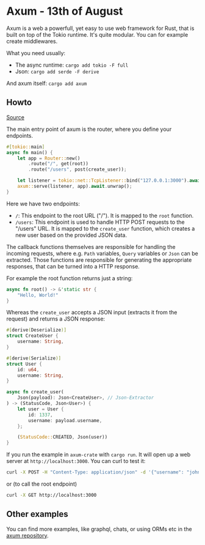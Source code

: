 # Axum - 13th of August

Axum is a web a powerfull, yet easy to use web framework for Rust, that is built on top of the Tokio runtime.
It's quite modular. You can for example create middlewares.

What you need usually:

- The async runtime: `cargo add tokio -F full`
- Json: `cargo add serde -F derive`

And axum itself: `cargo add axum`

## Howto

[Source](https://github.com/tokio-rs/axum?tab=readme-ov-file#usage-example)

The main entry point of axum is the router, where you define your endpoints.

```rust
#[tokio::main]
async fn main() {
    let app = Router::new()
        .route("/", get(root))
        .route("/users", post(create_user));

    let listener = tokio::net::TcpListener::bind("127.0.0.1:3000").await.unwrap();
    axum::serve(listener, app).await.unwrap();
}
```

Here we have two endpoints:

- `/`: This endpoint to the root URL ("/"). It is mapped to the `root` function.
- `/users`: This endpoint is used to handle HTTP POST requests to the "/users" URL. It is mapped to the `create_user` function, which creates a new user based on the provided JSON data.

The callback functions themselves are responsible for handling the incoming requests, where e.g. `Path` variables, `Query` variables or `Json` can be extracted. Those functions are responsible for generating the appropriate responses, that can be turned into a HTTP response.

For example the root function returns just a string:

```rust
async fn root() -> &'static str {
    "Hello, World!"
}
```

Whereas the `create_user` accepts a JSON input (extracts it from the request) and returns a JSON response:

```rust
#[derive(Deserialize)]
struct CreateUser {
    username: String,
}

#[derive(Serialize)]
struct User {
    id: u64,
    username: String,
}

async fn create_user(
    Json(payload): Json<CreateUser>, // Json-Extractor
) -> (StatusCode, Json<User>) {
    let user = User {
        id: 1337,
        username: payload.username,
    };

    (StatusCode::CREATED, Json(user))
}
```

If you run the example in `axum-crate` with `cargo run`. It will open up a web server at `http://localhost:3000`.
You can curl to test it:

```sh
curl -X POST -H "Content-Type: application/json" -d '{"username": "john"}' http://localhost:3000/users
```

or (to call the root endpoint)

```sh
curl -X GET http://localhost:3000
```

## Other examples

You can find more examples, like graphql, chats, or using ORMs etc in the [axum repository](https://github.com/tokio-rs/axum/tree/main/examples).
